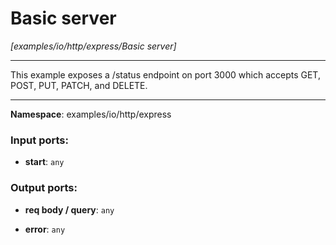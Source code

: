 # Basic server

_[examples/io/http/express/Basic server]_

---

This example exposes a /status endpoint on port 3000 which accepts GET, POST, PUT, PATCH, and DELETE.

---

__Namespace__: examples/io/http/express

### Input ports:

* __start__: ` any `

### Output ports:

* __req body / query__: ` any `


* __error__: ` any `

